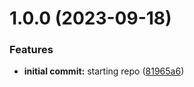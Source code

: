 # 1.0.0 (2023-09-18)


### Features

* **initial commit:** starting repo ([81965a6](https://github.com/luvsscorpius/Curso-React.js-CFB-Cursos/commit/81965a6c1411ddc7bdae7695dcc47727e8f43ad7))
